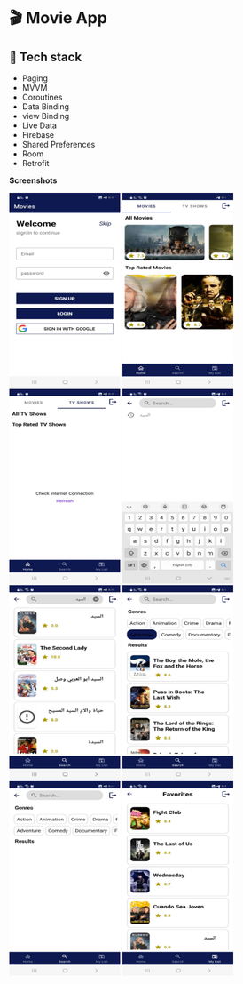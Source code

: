 # :clapper:	Movie App


## :rocket: Tech stack
 
- Paging
- MVVM
- Coroutines
- Data Binding
- view Binding
- Live Data
- Firebase
- Shared Preferences
- Room
- Retrofit


**Screenshots**


<img src="https://github.com/abdallah-marwad/movies_app/blob/master/login.jpeg" width="200" height="350">
<img src="https://github.com/abdallah-marwad/movies_app/blob/master/home.jpeg" width="200" height="350">
<img src="https://github.com/abdallah-marwad/movies_app/blob/master/home_no_internet.jpeg" width="200" height="350">
<img src="https://github.com/abdallah-marwad/movies_app/blob/master/search%20history.jpeg" width="200" height="350">
<img src="https://github.com/abdallah-marwad/movies_app/blob/master/search.jpeg" width="200" height="350">
<img src="https://github.com/abdallah-marwad/movies_app/blob/master/search%20genres%202.jpeg" width="200" height="350">
<img src="https://github.com/abdallah-marwad/movies_app/blob/master/search%20genres%201.jpeg" width="200" height="350">
<img src="https://github.com/abdallah-marwad/movies_app/blob/master/favourite.jpeg" width="200" height="350">










